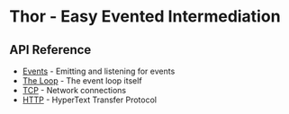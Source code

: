 
# Thor - Easy Evented Intermediation

## API Reference

* [Events](events.md) - Emitting and listening for events
* [The Loop](loop.md) - The event loop itself
* [TCP](tcp.md) - Network connections
* [HTTP](http.md) - HyperText Transfer Protocol